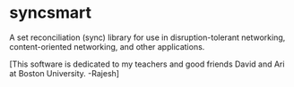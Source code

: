 syncsmart
=========

A set reconciliation (sync) library for use in disruption-tolerant networking, content-oriented networking, and other applications.

[This software is dedicated to my teachers and good friends David and Ari at Boston University. -Rajesh]
